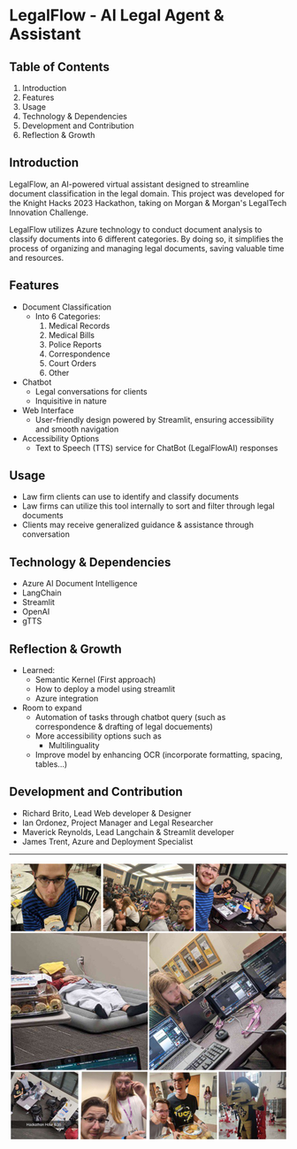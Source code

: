 # LegalFlow - AI Legal Agent & Assistant

## Table of Contents

1. Introduction
2. Features
3. Usage
4. Technology & Dependencies
5. Development and Contribution
6. Reflection & Growth

## Introduction
LegalFlow, an AI-powered virtual assistant designed to streamline document classification in the legal domain. This project was developed for the Knight Hacks 2023 Hackathon, taking on Morgan & Morgan's LegalTech Innovation Challenge.

LegalFlow utilizes Azure technology to conduct document analysis to classify documents into 6 different categories. By doing so, it simplifies the process of organizing and managing legal documents, saving valuable time and resources.

## Features
- Document Classification
    - Into 6 Categories:
        1. Medical Records
        2. Medical Bills
        3. Police Reports
        4. Correspondence
        5. Court Orders
        6. Other
- Chatbot
    - Legal conversations for clients
    - Inquisitive in nature
- Web Interface
    - User-friendly design powered by Streamlit, ensuring accessibility and smooth navigation
- Accessibility Options
    - Text to Speech (TTS) service for ChatBot (LegalFlowAI) responses

## Usage
- Law firm clients can use to identify and classify documents
- Law firms can utilize this tool internally to sort and filter through legal documents
- Clients may receive generalized guidance & assistance through conversation

## Technology & Dependencies
- Azure AI Document Intelligence
- LangChain
- Streamlit
- OpenAI
- gTTS

## Reflection & Growth
- Learned:
    - Semantic Kernel (First approach)
    - How to deploy a model using streamlit
    - Azure integration
- Room to expand
    - Automation of tasks through chatbot query (such as correspondence & drafting of legal docuements)
    - More accessibility options such as
        - Multilinguality
    - Improve model by enhancing OCR (incorporate formatting, spacing, tables...)

## Development and Contribution
- Richard Brito, Lead Web developer & Designer
- Ian Ordonez, Project Manager and Legal Researcher
- Maverick Reynolds, Lead Langchain & Streamlit developer
- James Trent, Azure and Deployment Specialist

--------

![HackathonFun](UCFHackathonCollage.jpg)
